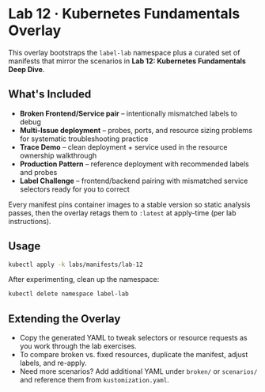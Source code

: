 # Lab 12 · Kubernetes Fundamentals Overlay

This overlay bootstraps the `label-lab` namespace plus a curated set of
manifests that mirror the scenarios in **Lab 12: Kubernetes Fundamentals Deep
Dive**.

## What's Included

- **Broken Frontend/Service pair** – intentionally mismatched labels to debug
- **Multi-Issue deployment** – probes, ports, and resource sizing problems for
	systematic troubleshooting practice
- **Trace Demo** – clean deployment + service used in the resource ownership
	walkthrough
- **Production Pattern** – reference deployment with recommended labels and
	probes
- **Label Challenge** – frontend/backend pairing with mismatched service
	selectors ready for you to correct

Every manifest pins container images to a stable version so static analysis
passes, then the overlay retags them to `:latest` at apply-time (per lab
instructions).

## Usage

```bash
kubectl apply -k labs/manifests/lab-12
```

After experimenting, clean up the namespace:

```bash
kubectl delete namespace label-lab
```

## Extending the Overlay

- Copy the generated YAML to tweak selectors or resource requests as you work
	through the lab exercises.
- To compare broken vs. fixed resources, duplicate the manifest, adjust labels,
	and re-apply.
- Need more scenarios? Add additional YAML under `broken/` or `scenarios/` and
	reference them from `kustomization.yaml`.
